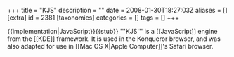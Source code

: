 +++
title = "KJS"
description = ""
date = 2008-01-30T18:27:03Z
aliases = []
[extra]
id = 2381
[taxonomies]
categories = []
tags = []
+++

{{implementation|JavaScript}}{{stub}}
'''KJS''' is a [[JavaScript]] engine from the [[KDE]] framework. It is used in the Konqueror browser, and was also adapted for use in [[Mac OS X|Apple Computer]]'s Safari browser.
